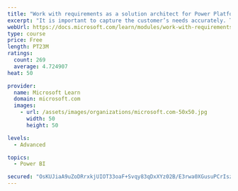 ```yaml
---
title: "Work with requirements as a solution architect for Power Platform and Dynamics 365"
excerpt: "It is important to capture the customer’s needs accurately. This module explains how to capture requirements and identify functional and non-functional items."
webUrl: https://docs.microsoft.com/learn/modules/work-with-requirements/
type: course
price: Free
length: PT23M
ratings:
  count: 269
  average: 4.724907
heat: 50

provider:
  name: Microsoft Learn
  domain: microsoft.com
  images:
    - url: /assets/images/organizations/microsoft.com-50x50.jpg
      width: 50
      height: 50

levels:
  - Advanced

topics:
  - Power BI

secured: "OsKUJiaA9uZoDRrxkjUIOT33oaF+Svqy83qDxXYz02B/E3rwa0XGusuPCrIszGfRd2SCUgtfEOL7RGN031MLJOCIK/Skeim5o0DYk6G7HcAjP9LpY7K2wgV4QV6TfoXORYHk7psnWShpYeUF7UMINZNY73k6zL7+fzyF1fIQDTn0+nUDI47acSK3R2FSbuYeR7RIlCbSPXYE0266OiFK0zfnvuVwx799slFbjx+9RfN997OoBj9YVUkRRRVWIFErlggNWg+YiK3kc2Gx61/5wZR1K7yPnGt2XWJfWYieT9rJ2A4Y1uAfGbTJ72b3qKLYVWKLmBFbex39z3oeB6uiHM/FkN4t6V/4aUKReIwfk4USIvsnQCLxZwBvIOd/oUTU2lu4XnBlLTVaCrHUbpk5dUbq3Lmpbo1wkfE/oAR//WI=;Uwb4qgQ2bf8ekaLVKEVdQg=="
---
```



